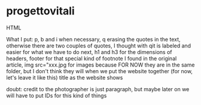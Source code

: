 # progettovitali

HTML

What I put:
p, b and i when necessary, q erasing the quotes in the text, otherwise there are two couples of quotes, I thought with qit is labeled and easier for what we have to do next, h1 and h3 for the dimensions of headers, footer for that special kind of footnote I found in the original article, img src="xxx.jpg for images because FOR NOW they are in the same folder, but I don't think they will when we put the website together (for now, let's leave it like this)
title as the website shows


doubt: credit to the photographer is just paragraph, but maybe later on we will have to put IDs for this kind of things
